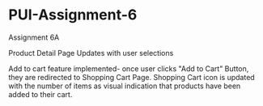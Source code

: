 # PUI-Assignment-6
Assignment 6A

Product Detail Page Updates with user selections

Add to cart feature implemented- once user clicks "Add to Cart" Button,
they are redirected to Shopping Cart Page.  Shopping Cart icon is
updated with the number of items as visual indication that products
have been added to their cart.
